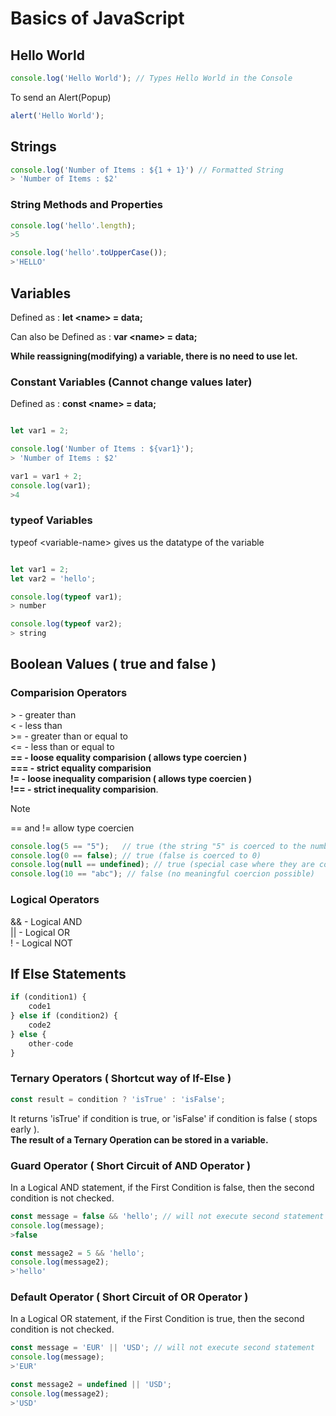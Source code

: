 # Basics of JavaScript

## Hello World

```javascript
console.log('Hello World'); // Types Hello World in the Console
```

To send an Alert(Popup)
```javascript
alert('Hello World');
```

## Strings

```javascript
console.log('Number of Items : ${1 + 1}') // Formatted String
> 'Number of Items : $2'
```

### String Methods and Properties

```javascript
console.log('hello'.length);
>5

console.log('hello'.toUpperCase());
>'HELLO'
```

## Variables

Defined as : **let \<name> = data;**

Can also be Defined as : **var \<name> = data;**

**While reassigning(modifying) a variable, there is no need to use let.**

### Constant Variables (Cannot change values later)

Defined as : **const \<name> = data;**

```javascript

let var1 = 2;

console.log('Number of Items : ${var1}');
> 'Number of Items : $2'

var1 = var1 + 2;
console.log(var1);
>4
```

### typeof Variables

typeof \<variable-name> gives us the datatype of the variable

```javascript

let var1 = 2;
let var2 = 'hello';

console.log(typeof var1);
> number

console.log(typeof var2);
> string

```

## Boolean Values ( true and false )

### Comparision Operators

\> - greater than  
< - less than  
\>= - greater than or equal to  
<= - less than or equal to  
**== - loose equality comparision ( allows type coercien )  
=== - strict equality comparision  
!= - loose inequality comparision ( allows type coercien )  
!== - strict inequality comparision**. 

>[!NOTE]
== and != allow type coercien

```javascript
console.log(5 == "5");   // true (the string "5" is coerced to the number 5)
console.log(0 == false); // true (false is coerced to 0)
console.log(null == undefined); // true (special case where they are considered loosely equal)
console.log(10 == "abc"); // false (no meaningful coercion possible)
```

### Logical Operators
&& - Logical AND  
|| - Logical OR  
! - Logical NOT 

## If Else Statements

```javascript
if (condition1) {
    code1 
} else if (condition2) {
    code2 
} else {
    other-code 
}
```

### Ternary Operators ( Shortcut way of If-Else )

```javascript
const result = condition ? 'isTrue' : 'isFalse'; 
```

It returns 'isTrue' if condition is true, or 'isFalse' if condition is false ( stops early ).  
**The result of a Ternary Operation can be stored in a variable.**

### Guard Operator ( Short Circuit of AND Operator )

In a Logical AND statement, if the First Condition is false, then the second condition is not checked.

```javascript
const message = false && 'hello'; // will not execute second statement
console.log(message);
>false

const message2 = 5 && 'hello'; 
console.log(message2);
>'hello'
```

### Default Operator ( Short Circuit of OR Operator )

In a Logical OR statement, if the First Condition is true, then the second condition is not checked.

```javascript
const message = 'EUR' || 'USD'; // will not execute second statement
console.log(message);
>'EUR'

const message2 = undefined || 'USD'; 
console.log(message2);
>'USD'
```